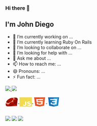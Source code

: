 ### Hi there 👋
## I'm John Diego

- 🔭 I’m currently working on ...
- 🌱 I’m currently learning Ruby On Rails
- 👯 I’m looking to collaborate on ...
- 🤔 I’m looking for help with ...
- 💬 Ask me about ...
- 📫 How to reach me: ...
- 😄 Pronouns: ...
- ⚡ Fun fact: ...
 <div>
  <a href="https://github.com/johndiegodeoliveirasilva">
  <img height="180em" src="https://github-readme-stats.vercel.app/api?username=johndiegodeoliveirasilva&show_icons=true&theme=dracula&include_all_commits=true&count_private=true"/>
  <img height="180em" src="https://github-readme-stats.vercel.app/api/top-langs/?username=johndiegodeoliveirasilva&layout=compact&langs_count=7&theme=dracula"/>
</div>
<link rel="stylesheet" href="https://cdn.jsdelivr.net/gh/devicons/devicon@v2.12.0/devicon.min.css">

<!-- in your body -->

<div style="display: inline_block"><br>
  <img align="center" alt="John-Ruby" height="30" width="40" src="https://raw.githubusercontent.com/devicons/devicon/master/icons/ruby/ruby-original.svg">
  <img align="center" alt="John-Js" height="30" width="40" src="https://raw.githubusercontent.com/devicons/devicon/master/icons/javascript/javascript-plain.svg">
  <img align="center" alt="John-HTML" height="30" width="40" src="https://raw.githubusercontent.com/devicons/devicon/master/icons/html5/html5-original.svg">
  <img align="center" alt="John-CSS" height="30" width="40" src="https://raw.githubusercontent.com/devicons/devicon/master/icons/css3/css3-original.svg">
</div>
  
##
 <a href = "mailto:johnoliveirasilva9@gmail.com"><img src="https://img.shields.io/badge/-Gmail-%23333?style=for-the-badge&logo=gmail&logoColor=white" target="_blank"></a>
  <a href="https://www.linkedin.com/in/johndiego-oliveirasilva-89a137137/" target="_blank"><img src="https://img.shields.io/badge/-LinkedIn-%230077B5?style=for-the-badge&logo=linkedin&logoColor=white" target="_blank"></a>
  <a href="https://wa.me/qr/345HELZR7UDTD1" target="_blank"><img src="https://img.shields.io/badge/WhatsApp-25D366?style=for-the-badge&logo=whatsapp&logoColor=white"></a>

